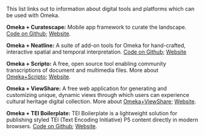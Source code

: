 This list links out to information about digital tools and platforms which can be used with Omeka.

**Omeka + Curatescape:** Mobile app framework to curate the landscape. [Code on Github](https://github.com/CPHDH/Curatescape); [Website](http://curatescape.org/).

**Omeka + Neatline:** A suite of add-on tools for Omeka for hand-crafted, interactive spatial and temporal interpretation. [Code on Github](https://github.com/scholarslab/Neatline); [Website](http://neatline.org/)

**Omeka + Scripto:** A free, open source tool enabling community transcriptions of document and multimedia files. More about [Omeka+Scripto](http://scripto.org/documentation/omeka-scripto/); [Website](http://scripto.org/).

**Omeka + ViewShare:** A free web application for generating and customizing unique, dynamic views through which users can experience cultural heritage digital collection. More about [Omeka+ViewShare](http://viewshare.uservoice.com/knowledgebase/articles/94495-how-viewshare-and-omeka-fit-together); [Website](http://viewshare.org/).

**Omeka + TEI Boilerplate:** TEI Boilerplate is a lightweight solution for publishing styled TEI (Text Encoding Initiative) P5 content directly in modern browsers. [Code on Github](https://github.com/GrantLS/TEI-Boilerplate); [Website](http://dcl.slis.indiana.edu/teibp/).
